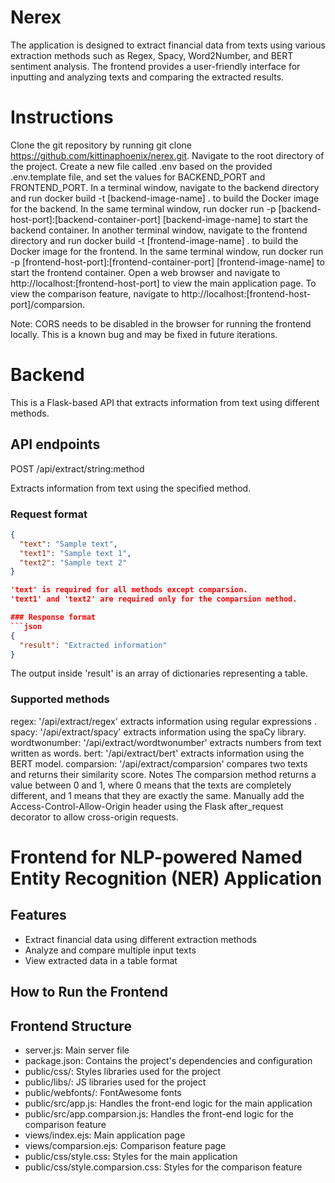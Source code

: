 # Nerex

The application is designed to extract financial data from texts using various extraction methods such as Regex, Spacy, Word2Number, and BERT sentiment analysis. The frontend provides a user-friendly interface for inputting and analyzing texts and comparing the extracted results.

# Instructions

Clone the git repository by running git clone https://github.com/kittinaphoenix/nerex.git.
Navigate to the root directory of the project.
Create a new file called .env based on the provided .env.template file, and set the values for BACKEND_PORT and FRONTEND_PORT.
In a terminal window, navigate to the backend directory and run docker build -t [backend-image-name] . to build the Docker image for the backend.
In the same terminal window, run docker run -p [backend-host-port]:[backend-container-port] [backend-image-name] to start the backend container.
In another terminal window, navigate to the frontend directory and run docker build -t [frontend-image-name] . to build the Docker image for the frontend.
In the same terminal window, run docker run -p [frontend-host-port]:[frontend-container-port] [frontend-image-name] to start the frontend container.
Open a web browser and navigate to http://localhost:[frontend-host-port] to view the main application page.
To view the comparison feature, navigate to http://localhost:[frontend-host-port]/comparsion.

Note: CORS needs to be disabled in the browser for running the frontend locally. This is a known bug and may be fixed in future iterations.

# Backend

This is a Flask-based API that extracts information from text using different methods.

## API endpoints

POST /api/extract/string:method

Extracts information from text using the specified method.

### Request format

```json
{
  "text": "Sample text",
  "text1": "Sample text 1",
  "text2": "Sample text 2"
}

'text' is required for all methods except comparsion.
'text1' and 'text2' are required only for the comparsion method.

### Response format
```json
{
  "result": "Extracted information"
}
```

The output inside 'result' is an array of dictionaries representing a table.

### Supported methods
regex: '/api/extract/regex' extracts information using regular expressions .
spacy: '/api/extract/spacy'  extracts information using the spaCy library.
wordtwonumber: '/api/extract/wordtwonumber'  extracts numbers from text written as words.
bert: '/api/extract/bert'  extracts information using the BERT model.
comparsion: '/api/extract/comparsion'  compares two texts and returns their similarity score.
Notes
The comparsion method returns a value between 0 and 1, where 0 means that the texts are completely different, and 1 means that they are exactly the same.
Manually add the Access-Control-Allow-Origin header using the Flask after_request decorator to allow cross-origin requests.

# Frontend for NLP-powered Named Entity Recognition (NER) Application

## Features
- Extract financial data using different extraction methods
- Analyze and compare multiple input texts
- View extracted data in a table format

## How to Run the Frontend

## Frontend Structure
- server.js: Main server file
- package.json: Contains the project's dependencies and configuration
- public/css/: Styles libraries used for the project
- public/libs/: JS libraries used for the project
- public/webfonts/: FontAwesome fonts
- public/src/app.js: Handles the front-end logic for the main application
- public/src/app.comparsion.js: Handles the front-end logic for the comparison feature
- views/index.ejs: Main application page
- views/comparsion.ejs: Comparison feature page
- public/css/style.css: Styles for the main application
- public/css/style.comparsion.css: Styles for the comparison feature
